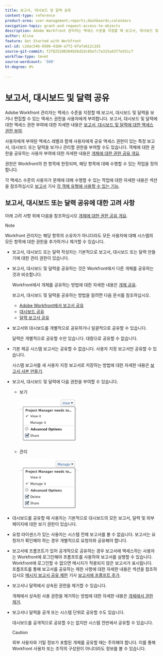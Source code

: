 ```yaml
---
title: 보고서, 대시보드 및 달력 공유
content-type: reference
product-area: user-management;reports;dashboards;calendars
navigation-topic: grant-and-request-access-to-objects
description: Adobe Workfront 관리자는 액세스 수준을 지정할 때 보고서, 대시보드 및 달력을 보거나 편집할 수 있는 액세스 권한을 사용자에게 부여합니다. 보고서, 대시보드 및 달력에 대한 액세스 권한 부여에 대한 자세한 내용은 보고서, 대시보드 및 달력에 대한 액세스 권한 부여 를 참조하십시오.
author: Alina
feature: Get Started with Workfront
exl-id: c2dac54b-6506-41b0-a7f2-6fafab12c2d1
source-git-commit: f2f825280204b56d2dc85efc7a315a4377e551c7
workflow-type: tm+mt
source-wordcount: '569'
ht-degree: 0%

---
```


# 보고서, 대시보드 및 달력 공유

Adobe Workfront 관리자는 액세스 수준을 지정할 때 보고서, 대시보드 및 달력을 보거나 편집할 수 있는 액세스 권한을 사용자에게 부여합니다. 보고서, 대시보드 및 달력에 대한 액세스 권한 부여에 대한 자세한 내용은 [보고서, 대시보드 및 달력에 대한 액세스 권한 부여](../../administration-and-setup/add-users/configure-and-grant-access/grant-access-reports-dashboards-calendars.md).

사용자에게 부여된 액세스 레벨과 함께 사용자에게 공유 액세스 권한이 있는 특정 보고서, 대시보드 또는 달력을 보거나 관리할 권한을 부여할 수도 있습니다. 객체에 대한 권한을 공유하는 사용자 부여에 대한 자세한 내용은 [개체에 대한 권한 공유 개요](../../workfront-basics/grant-and-request-access-to-objects/sharing-permissions-on-objects-overview.md).

권한은 Workfront의 한 항목에 한정되며, 해당 항목에 대해 수행할 수 있는 작업을 정의합니다.

각 액세스 수준의 사용자가 문제에 대해 수행할 수 있는 작업에 대한 자세한 내용은 섹션을 참조하십시오 [보고서](../../administration-and-setup/add-users/access-levels-and-object-permissions/functionality-available-for-each-object-type.md#reports) 기사 [각 객체 유형에 사용할 수 있는 기능](../../administration-and-setup/add-users/access-levels-and-object-permissions/functionality-available-for-each-object-type.md).

## 보고서, 대시보드 또는 달력 공유에 대한 고려 사항

아래 고려 사항 외에 다음을 참조하십시오 [개체에 대한 권한 공유 개요](../../workfront-basics/grant-and-request-access-to-objects/sharing-permissions-on-objects-overview.md).

>[!NOTE]
>
>Workfront 관리자는 해당 항목의 소유자가 아니더라도 모든 사용자에 대해 시스템의 모든 항목에 대한 권한을 추가하거나 제거할 수 있습니다.

* 보고서, 대시보드 또는 달력 작성자는 기본적으로 보고서, 대시보드 또는 달력 만들기에 대한 관리 권한이 있습니다.
* 보고서, 대시보드 및 달력을 공유하는 것은 Workfront에서 다른 개체를 공유하는 것과 비슷합니다.

   Workfront에서 개체를 공유하는 방법에 대한 자세한 내용은 [개체 공유](../../workfront-basics/grant-and-request-access-to-objects/share-an-object.md).

   보고서, 대시보드 및 달력을 공유하는 방법을 알려면 다음 문서를 참조하십시오.

   * [Adobe Workfront에서 보고서 공유](../../reports-and-dashboards/reports/creating-and-managing-reports/share-report.md)
   * [대시보드 공유](../../reports-and-dashboards/dashboards/creating-and-managing-dashboards/share-dashboard.md)
   * [달력 보고서 공유](../../reports-and-dashboards/reports/calendars/share-a-calendar-report.md)

* 보고서와 대시보드를 개별적으로 공유하거나 일괄적으로 공유할 수 있습니다.

   달력은 개별적으로 공유할 수만 있습니다. 대량으로 공유할 수 없습니다.

* 기본 제공 시스템 보고서는 공유할 수 없습니다. 사용자 지정 보고서만 공유할 수 있습니다.

   시스템 보고서를 새 사용자 지정 보고서로 저장하는 방법에 대한 자세한 내용은 [보고서 사본 만들기](../../reports-and-dashboards/reports/creating-and-managing-reports/create-copy-report.md).

* 보고서, 대시보드 및 달력에 다음 권한을 부여할 수 있습니다.

   * 보기

      ![](assets/screen-shot-2014-01-22-at-10.19.55-am.png)

   * 관리

      ![](assets/screen-shot-2014-01-22-at-10.20.13-am.png)

* 대시보드를 공유할 때 사용자는 기본적으로 대시보드의 모든 보고서, 달력 및 외부 페이지에 대한 보기 권한이 있습니다.
* 요청 라이센스가 있는 사용자는 시스템 전체 보고서를 볼 수 없습니다. 보고서는 요청자가 확인해야 하는 경우 개별적으로 요청자와 공유해야 합니다.
* 보고서에 프롬프트가 있어 공개적으로 공유하는 경우 보고서에 액세스하는 사용자는 Workfront에 로그인해야 프롬프트를 사용하여 보고서를 실행할 수 있습니다. Workfront에 로그인할 수 없으면 메시지가 적용되지 않은 보고서가 표시됩니다.\
   프롬프트를 통해 보고서를 공유하는 제한 사항에 대한 자세한 내용은 섹션을 참조하십시오 [메시지 보고서 공유 제한](../../reports-and-dashboards/reports/creating-and-managing-reports/add-prompt-report.md#limitations-of-running-public-prompted-reports) 기사 [보고서에 프롬프트 추가](../../reports-and-dashboards/reports/creating-and-managing-reports/add-prompt-report.md).

* 보고서나 달력에서 상속된 권한을 제거할 수 있습니다.

   개체에서 상속된 사용 권한을 제거하는 방법에 대한 자세한 내용은 [개체에서 권한 제거](../../workfront-basics/grant-and-request-access-to-objects/remove-permissions-from-objects.md).

* 보고서나 달력을 공개 또는 시스템 단위로 공유할 수도 있습니다.

   대시보드를 공개적으로 공유할 수는 없지만 시스템 전반에서 공유할 수 있습니다.

   >[!CAUTION]
   >
   >외부 사용자와 기밀 정보가 포함된 개체를 공유할 때는 주의해야 합니다. 이를 통해 Workfront 사용자 또는 조직의 구성원이 아니더라도 정보를 볼 수 있습니다.
